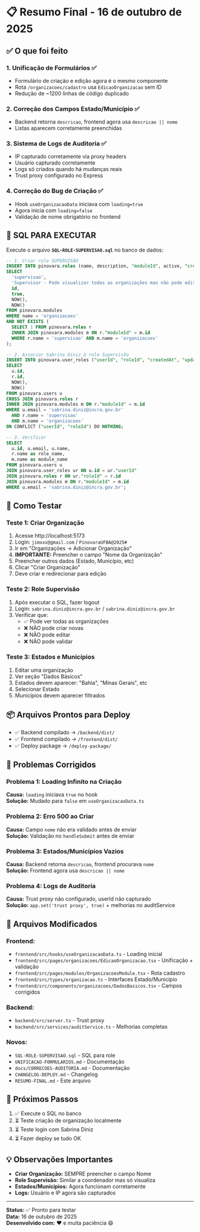 # 📋 Resumo Final - 16 de outubro de 2025

## ✅ O que foi feito

### 1. **Unificação de Formulários** ✅
- Formulário de criação e edição agora é o mesmo componente
- Rota `/organizacoes/cadastro` usa `EdicaoOrganizacao` sem ID
- Redução de ~1200 linhas de código duplicado

### 2. **Correção dos Campos Estado/Município** ✅  
- Backend retorna `descricao`, frontend agora usa `descricao || nome`
- Listas aparecem corretamente preenchidas

### 3. **Sistema de Logs de Auditoria** ✅
- IP capturado corretamente via proxy headers
- Usuário capturado corretamente
- Logs só criados quando há mudanças reais
- Trust proxy configurado no Express

### 4. **Correção do Bug de Criação** ✅
- Hook `useOrganizacaoData` iniciava com `loading=true`
- Agora inicia com `loading=false`
- Validação de nome obrigatório no frontend

## 📜 SQL PARA EXECUTAR

Execute o arquivo **`SQL-ROLE-SUPERVISAO.sql`** no banco de dados:

```sql
-- 1. Criar role SUPERVISÃO
INSERT INTO pinovara.roles (name, description, "moduleId", active, "createdAt", "updatedAt")
SELECT 
  'supervisao', 
  'Supervisor - Pode visualizar todas as organizações mas não pode editar nem validar',
  id,
  true,
  NOW(),
  NOW()
FROM pinovara.modules
WHERE name = 'organizacoes'
AND NOT EXISTS (
  SELECT 1 FROM pinovara.roles r 
  INNER JOIN pinovara.modules m ON r."moduleId" = m.id
  WHERE r.name = 'supervisao' AND m.name = 'organizacoes'
);

-- 2. Associar Sabrina Diniz à role Supervisão
INSERT INTO pinovara.user_roles ("userId", "roleId", "createdAt", "updatedAt")
SELECT 
  u.id,
  r.id,
  NOW(),
  NOW()
FROM pinovara.users u
CROSS JOIN pinovara.roles r
INNER JOIN pinovara.modules m ON r."moduleId" = m.id
WHERE u.email = 'sabrina.diniz@incra.gov.br'
  AND r.name = 'supervisao'
  AND m.name = 'organizacoes'
ON CONFLICT ("userId", "roleId") DO NOTHING;

-- 3. Verificar
SELECT 
  u.id, u.email, u.name,
  r.name as role_name,
  m.name as module_name
FROM pinovara.users u
JOIN pinovara.user_roles ur ON u.id = ur."userId"
JOIN pinovara.roles r ON ur."roleId" = r.id
JOIN pinovara.modules m ON r."moduleId" = m.id
WHERE u.email = 'sabrina.diniz@incra.gov.br';
```

## 🧪 Como Testar

### Teste 1: Criar Organização
1. Acesse http://localhost:5173
2. Login: `jimxxx@gmail.com` / `PinovaraUFBA@2025#`
3. Ir em "Organizações → Adicionar Organização"
4. **IMPORTANTE:** Preencher o campo "Nome da Organização"
5. Preencher outros dados (Estado, Município, etc)
6. Clicar "Criar Organização"
7. Deve criar e redirecionar para edição

### Teste 2: Role Supervisão
1. Após executar o SQL, fazer logout
2. Login: `sabrina.diniz@incra.gov.br` / `sabrina.diniz@incra.gov.br`
3. Verificar que:
   - ✅ Pode ver todas as organizações
   - ❌ NÃO pode criar novas
   - ❌ NÃO pode editar
   - ❌ NÃO pode validar

### Teste 3: Estados e Municípios
1. Editar uma organização
2. Ver seção "Dados Básicos"
3. Estados devem aparecer: "Bahia", "Minas Gerais", etc
4. Selecionar Estado
5. Municípios devem aparecer filtrados

## 📦 Arquivos Prontos para Deploy

- ✅ Backend compilado → `/backend/dist/`
- ✅ Frontend compilado → `/frontend/dist/`
- ✅ Deploy package → `/deploy-package/`

## 🐛 Problemas Corrigidos

### Problema 1: Loading Infinito na Criação
**Causa:** `loading` iniciava `true` no hook  
**Solução:** Mudado para `false` em `useOrganizacaoData.ts`

### Problema 2: Erro 500 ao Criar
**Causa:** Campo `nome` não era validado antes de enviar  
**Solução:** Validação no `handleSubmit` antes de enviar

### Problema 3: Estados/Municípios Vazios
**Causa:** Backend retorna `descricao`, frontend procurava `nome`  
**Solução:** Frontend agora usa `descricao || nome`

### Problema 4: Logs de Auditoria
**Causa:** Trust proxy não configurado, userId não capturado  
**Solução:** `app.set('trust proxy', true)` + melhorias no auditService

## 📁 Arquivos Modificados

### Frontend:
- `frontend/src/hooks/useOrganizacaoData.ts` - Loading inicial
- `frontend/src/pages/organizacoes/EdicaoOrganizacao.tsx` - Unificação + validação
- `frontend/src/pages/modules/OrganizacoesModule.tsx` - Rota cadastro
- `frontend/src/types/organizacao.ts` - Interfaces Estado/Município
- `frontend/src/components/organizacoes/DadosBasicos.tsx` - Campos corrigidos

### Backend:
- `backend/src/server.ts` - Trust proxy
- `backend/src/services/auditService.ts` - Melhorias completas

### Novos:
- `SQL-ROLE-SUPERVISAO.sql` - SQL para role
- `UNIFICACAO-FORMULARIOS.md` - Documentação
- `docs/CORRECOES-AUDITORIA.md` - Documentação
- `CHANGELOG-DEPLOY.md` - Changelog
- `RESUMO-FINAL.md` - Este arquivo

## 🚀 Próximos Passos

1. ✅ Execute o SQL no banco
2. ⏳ Teste criação de organização localmente
3. ⏳ Teste login com Sabrina Diniz
4. ⏳ Fazer deploy se tudo OK

## 💡 Observações Importantes

- **Criar Organização:** SEMPRE preencher o campo Nome
- **Role Supervisão:** Similar a coordenador mas só visualiza
- **Estados/Municípios:** Agora funcionam corretamente
- **Logs:** Usuário e IP agora são capturados

---

**Status:** ✅ Pronto para testar  
**Data:** 16 de outubro de 2025  
**Desenvolvido com:** ❤️ e muita paciência 😄

